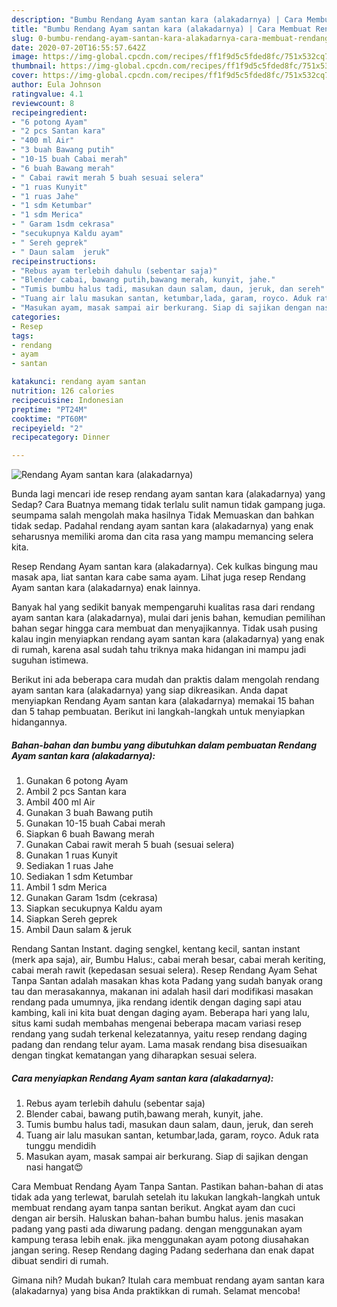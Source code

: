 ```yaml
---
description: "Bumbu Rendang Ayam santan kara (alakadarnya) | Cara Membuat Rendang Ayam santan kara (alakadarnya) Yang Lezat Sekali"
title: "Bumbu Rendang Ayam santan kara (alakadarnya) | Cara Membuat Rendang Ayam santan kara (alakadarnya) Yang Lezat Sekali"
slug: 0-bumbu-rendang-ayam-santan-kara-alakadarnya-cara-membuat-rendang-ayam-santan-kara-alakadarnya-yang-lezat-sekali
date: 2020-07-20T16:55:57.642Z
image: https://img-global.cpcdn.com/recipes/ff1f9d5c5fded8fc/751x532cq70/rendang-ayam-santan-kara-alakadarnya-foto-resep-utama.jpg
thumbnail: https://img-global.cpcdn.com/recipes/ff1f9d5c5fded8fc/751x532cq70/rendang-ayam-santan-kara-alakadarnya-foto-resep-utama.jpg
cover: https://img-global.cpcdn.com/recipes/ff1f9d5c5fded8fc/751x532cq70/rendang-ayam-santan-kara-alakadarnya-foto-resep-utama.jpg
author: Eula Johnson
ratingvalue: 4.1
reviewcount: 8
recipeingredient:
- "6 potong Ayam"
- "2 pcs Santan kara"
- "400 ml Air"
- "3 buah Bawang putih"
- "10-15 buah Cabai merah"
- "6 buah Bawang merah"
- " Cabai rawit merah 5 buah sesuai selera"
- "1 ruas Kunyit"
- "1 ruas Jahe"
- "1 sdm Ketumbar"
- "1 sdm Merica"
- " Garam 1sdm cekrasa"
- "secukupnya Kaldu ayam"
- " Sereh geprek"
- " Daun salam  jeruk"
recipeinstructions:
- "Rebus ayam terlebih dahulu (sebentar saja)"
- "Blender cabai, bawang putih,bawang merah, kunyit, jahe."
- "Tumis bumbu halus tadi, masukan daun salam, daun, jeruk, dan sereh"
- "Tuang air lalu masukan santan, ketumbar,lada, garam, royco. Aduk rata tunggu mendidih"
- "Masukan ayam, masak sampai air berkurang. Siap di sajikan dengan nasi hangat😍"
categories:
- Resep
tags:
- rendang
- ayam
- santan

katakunci: rendang ayam santan 
nutrition: 126 calories
recipecuisine: Indonesian
preptime: "PT24M"
cooktime: "PT60M"
recipeyield: "2"
recipecategory: Dinner

---
```



![Rendang Ayam santan kara (alakadarnya)](https://img-global.cpcdn.com/recipes/ff1f9d5c5fded8fc/751x532cq70/rendang-ayam-santan-kara-alakadarnya-foto-resep-utama.jpg)

Bunda lagi mencari ide resep rendang ayam santan kara (alakadarnya) yang Sedap? Cara Buatnya memang tidak terlalu sulit namun tidak gampang juga. seumpama salah mengolah maka hasilnya Tidak Memuaskan dan bahkan tidak sedap. Padahal rendang ayam santan kara (alakadarnya) yang enak seharusnya memiliki aroma dan cita rasa yang mampu memancing selera kita.

Resep Rendang Ayam santan kara (alakadarnya). Cek kulkas bingung mau masak apa, liat santan kara cabe sama ayam. Lihat juga resep Rendang Ayam santan kara (alakadarnya) enak lainnya.

Banyak hal yang sedikit banyak mempengaruhi kualitas rasa dari rendang ayam santan kara (alakadarnya), mulai dari jenis bahan, kemudian pemilihan bahan segar hingga cara membuat dan menyajikannya. Tidak usah pusing kalau ingin menyiapkan rendang ayam santan kara (alakadarnya) yang enak di rumah, karena asal sudah tahu triknya maka hidangan ini mampu jadi suguhan istimewa.


Berikut ini ada beberapa cara mudah dan praktis dalam mengolah rendang ayam santan kara (alakadarnya) yang siap dikreasikan. Anda dapat menyiapkan Rendang Ayam santan kara (alakadarnya) memakai 15 bahan dan 5 tahap pembuatan. Berikut ini langkah-langkah untuk menyiapkan hidangannya.

<!--inarticleads1-->

##### Bahan-bahan dan bumbu yang dibutuhkan dalam pembuatan Rendang Ayam santan kara (alakadarnya):

1. Gunakan 6 potong Ayam
1. Ambil 2 pcs Santan kara
1. Ambil 400 ml Air
1. Gunakan 3 buah Bawang putih
1. Gunakan 10-15 buah Cabai merah
1. Siapkan 6 buah Bawang merah
1. Gunakan  Cabai rawit merah 5 buah (sesuai selera)
1. Gunakan 1 ruas Kunyit
1. Sediakan 1 ruas Jahe
1. Sediakan 1 sdm Ketumbar
1. Ambil 1 sdm Merica
1. Gunakan  Garam 1sdm (cekrasa)
1. Siapkan secukupnya Kaldu ayam
1. Siapkan  Sereh geprek
1. Ambil  Daun salam &amp; jeruk


Rendang Santan Instant. daging sengkel, kentang kecil, santan instant (merk apa saja), air, Bumbu Halus:, cabai merah besar, cabai merah keriting, cabai merah rawit (kepedasan sesuai selera). Resep Rendang Ayam Sehat Tanpa Santan adalah masakan khas kota Padang yang sudah banyak orang tau dan merasakannya, makanan ini adalah hasil dari modifikasi masakan rendang pada umumnya, jika rendang identik dengan daging sapi atau kambing, kali ini kita buat dengan daging ayam. Beberapa hari yang lalu, situs kami sudah membahas mengenai beberapa macam variasi resep rendang yang sudah terkenal kelezatannya, yaitu resep rendang daging padang dan rendang telur ayam. Lama masak rendang bisa disesuaikan dengan tingkat kematangan yang diharapkan sesuai selera. 

<!--inarticleads2-->

##### Cara menyiapkan Rendang Ayam santan kara (alakadarnya):

1. Rebus ayam terlebih dahulu (sebentar saja)
1. Blender cabai, bawang putih,bawang merah, kunyit, jahe.
1. Tumis bumbu halus tadi, masukan daun salam, daun, jeruk, dan sereh
1. Tuang air lalu masukan santan, ketumbar,lada, garam, royco. Aduk rata tunggu mendidih
1. Masukan ayam, masak sampai air berkurang. Siap di sajikan dengan nasi hangat😍


Cara Membuat Rendang Ayam Tanpa Santan. Pastikan bahan-bahan di atas tidak ada yang terlewat, barulah setelah itu lakukan langkah-langkah untuk membuat rendang ayam tanpa santan berikut. Angkat ayam dan cuci dengan air bersih. Haluskan bahan-bahan bumbu halus. jenis masakan padang yang pasti ada diwarung padang. dengan menggunakan ayam kampung terasa lebih enak. jika menggunakan ayam potong diusahakan jangan sering. Resep Rendang daging Padang sederhana dan enak dapat dibuat sendiri di rumah. 

Gimana nih? Mudah bukan? Itulah cara membuat rendang ayam santan kara (alakadarnya) yang bisa Anda praktikkan di rumah. Selamat mencoba!
